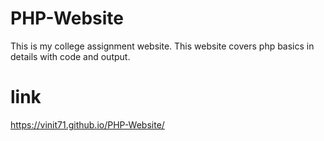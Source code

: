 # PHP-Website
This is my college assignment website. This website covers php basics in details with code and output.

# link
 https://vinit71.github.io/PHP-Website/
